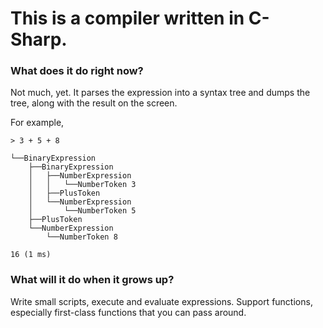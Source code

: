 ﻿# This is a compiler written in C-Sharp. 

### What does it do right now?

Not much, yet. It parses the expression into a syntax tree and dumps the tree, along with the result on the screen. 

For example, 


    > 3 + 5 + 8

    └──BinaryExpression
        ├──BinaryExpression
        │   ├──NumberExpression
        │   │   └──NumberToken 3
        │   ├──PlusToken
        │   └──NumberExpression
        │       └──NumberToken 5
        ├──PlusToken
        └──NumberExpression
            └──NumberToken 8

    16 (1 ms)

### What will it do when it grows up?

Write small scripts, execute and evaluate expressions. Support functions, especially first-class functions that you can pass around. 

